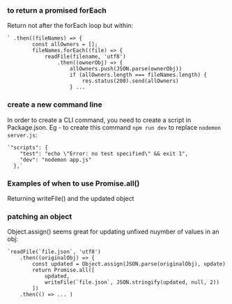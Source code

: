 
### to return a promised forEach
Return not after the forEach loop but within:

    ` .then((fileNames) => {
            const allOwners = [];
            fileNames.forEach((file) => {
                readFile(filename, 'utf8')
                    .then((ownerObj) => {
                        allOwners.push(JSON.parse(ownerObj))
                        if (allOwners.length === fileNames.length) {
                            res.status(200).send(allOwners)
                        } ... `



### create a new command line
In order to create a CLI command, you need to create a script in Package.json.
Eg - to create this command `npm run dev` to replace `nodemon server.js`:

    `"scripts": {
        "test": "echo \"Error: no test specified\" && exit 1",
        "dev": "nodemon app.js"
      },`


### Examples of when to use Promise.all()
Returning writeFile() and the updated object


### patching an object
Object.assign() seems great for updating unfixed nuymber of values in an obj:

    `readFile(`file.json`, 'utf8')
        .then((originalObj) => {
            const updated = Object.assign(JSON.parse(originalObj), update)
            return Promise.all([
                updated,
                writeFile(`file.json`, JSON.stringify(updated, null, 2))
            ])
        .then(() => ... )
